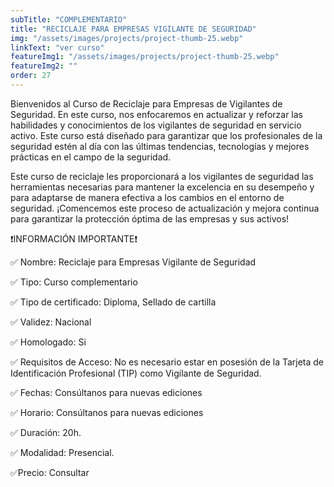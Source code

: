```yaml
---
subTitle: "COMPLEMENTARIO" 
title: "RECICLAJE PARA EMPRESAS VIGILANTE DE SEGURIDAD"
img: "/assets/images/projects/project-thumb-25.webp"
linkText: "ver curso"
featureImg1: "/assets/images/projects/project-thumb-25.webp"
featureImg2: ""
order: 27
---
```

Bienvenidos al Curso de Reciclaje para Empresas de Vigilantes de Seguridad. En este curso, nos enfocaremos en actualizar 
y reforzar las habilidades y conocimientos de los vigilantes de seguridad en servicio activo. Este curso está diseñado 
para garantizar que los profesionales de la seguridad estén al día con las últimas tendencias, tecnologías y mejores 
prácticas en el campo de la seguridad.

Este curso de reciclaje les proporcionará a los vigilantes de seguridad las herramientas necesarias para mantener la 
excelencia en su desempeño y para adaptarse de manera efectiva a los cambios en el entorno de seguridad. 
¡Comencemos este proceso de actualización y mejora continua para garantizar la protección óptima de las empresas y sus activos!

❗️INFORMACIÓN IMPORTANTE❗️

✅ Nombre: Reciclaje para Empresas Vigilante de Seguridad

✅ Tipo: Curso complementario

✅ Tipo de certificado: Diploma, Sellado de cartilla

✅ Validez: Nacional

✅ Homologado: Si

✅ Requisitos de Acceso: No es necesario estar en posesión de la Tarjeta de Identificación Profesional (TIP) como Vigilante de Seguridad.

✅ Fechas: Consúltanos para nuevas ediciones

✅ Horario: Consúltanos para nuevas ediciones

✅ Duración: 20h.

✅ Modalidad: Presencial.

✅Precio: Consultar